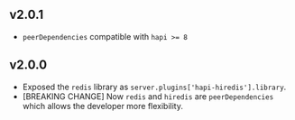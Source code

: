 v2.0.1
------
+ `peerDependencies` compatible with `hapi >= 8`

v2.0.0
------

+ Exposed the `redis` library as `server.plugins['hapi-hiredis'].library`.
+ [BREAKING CHANGE] Now `redis` and `hiredis` are `peerDependencies` which allows the developer more flexibility.
